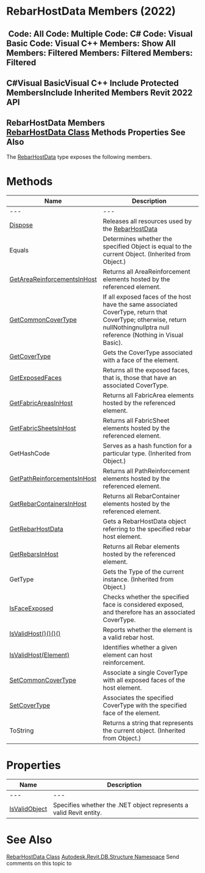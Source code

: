 # RebarHostData Members (2022)

﻿
 Code: All Code: Multiple Code: C# Code: Visual Basic Code: Visual C++  Members: Show All Members: Filtered Members: Filtered Members: Filtered   
---  
C#Visual BasicVisual C++
Include Protected MembersInclude Inherited Members
Revit 2022 API  
---  
RebarHostData Members  
[RebarHostData Class](2b39b172-ad0f-e1c6-99a4-3b828346200c.md "RebarHostData Class") Methods Properties See Also  
---  
The [RebarHostData](2b39b172-ad0f-e1c6-99a4-3b828346200c.md "RebarHostData Class") type exposes the following members.
# Methods
| Name | Description |
| --- | --- |
| --- | --- | --- |
| [Dispose](93a1db73-1fe2-9ac8-e85d-424efb6e5152.md "Dispose Method") | Releases all resources used by the [RebarHostData](2b39b172-ad0f-e1c6-99a4-3b828346200c.md "RebarHostData Class") |
| Equals | Determines whether the specified Object is equal to the current Object. (Inherited from Object.) |
| [GetAreaReinforcementsInHost](28ecf84e-491a-4407-b6c8-37ab4cbc0257.md "GetAreaReinforcementsInHost Method") | Returns all AreaReinforcement elements hosted by the referenced element. |
| [GetCommonCoverType](eb1839ca-5de6-b651-6009-db078cb8fd91.md "GetCommonCoverType Method") | If all exposed faces of the host have the same associated CoverType, return that CoverType; otherwise, return nullNothingnullptra null reference (Nothing in Visual Basic). |
| [GetCoverType](4d952f72-42b5-88f1-0788-7e64ff6589bb.md "GetCoverType Method") | Gets the CoverType associated with a face of the element. |
| [GetExposedFaces](2afebbf0-931a-353a-69c1-9aba76c33cc1.md "GetExposedFaces Method") | Returns all the exposed faces, that is, those that have an associated CoverType. |
| [GetFabricAreasInHost](9cde5767-f653-44a5-2182-eccfa4e8fc55.md "GetFabricAreasInHost Method") | Returns all FabricArea elements hosted by the referenced element. |
| [GetFabricSheetsInHost](ccdf094f-6198-3720-14c3-1fe3f131e6fe.md "GetFabricSheetsInHost Method") | Returns all FabricSheet elements hosted by the referenced element. |
| GetHashCode | Serves as a hash function for a particular type.  (Inherited from Object.) |
| [GetPathReinforcementsInHost](a508c6b3-0fce-0572-e17c-bcc06be368c6.md "GetPathReinforcementsInHost Method") | Returns all PathReinforcement elements hosted by the referenced element. |
| [GetRebarContainersInHost](56ac8351-cf96-d1cb-cd44-551917ab3540.md "GetRebarContainersInHost Method") | Returns all RebarContainer elements hosted by the referenced element. |
| [GetRebarHostData](17db56d4-89cb-edda-fb5e-ab97883dc922.md "GetRebarHostData Method") | Gets a RebarHostData object referring to the specified rebar host element. |
| [GetRebarsInHost](be275d81-a411-f199-79bc-0cd21af8c645.md "GetRebarsInHost Method") | Returns all Rebar elements hosted by the referenced element. |
| GetType | Gets the Type of the current instance. (Inherited from Object.) |
| [IsFaceExposed](61392ae4-888e-70a3-2240-9e5e8bc63b81.md "IsFaceExposed Method") | Checks whether the specified face is considered exposed, and therefore has an associated CoverType. |
| [IsValidHost()()()()](c1c4d8ff-4636-67b6-75d2-7c37a17a7276.md "IsValidHost Method") | Reports whether the element is a valid rebar host. |
| [IsValidHost(Element)](0d6cf4c6-6f5c-9f21-a6ee-0c15f4cbaabf.md "IsValidHost Method \(Element\)") | Identifies whether a given element can host reinforcement. |
| [SetCommonCoverType](2ee45e73-2e2f-a51b-85f0-7d7fc1b0526a.md "SetCommonCoverType Method") | Associate a single CoverType with all exposed faces of the host element. |
| [SetCoverType](58674efc-3bf7-d999-78c8-3a490bb601f0.md "SetCoverType Method") | Associates the specified CoverType with the specified face of the element. |
| ToString | Returns a string that represents the current object. (Inherited from Object.) |

# Properties
| Name | Description |
| --- | --- |
| --- | --- | --- |
| [IsValidObject](490553ea-c9e3-4f8b-5bf0-b9150f5ac60b.md "IsValidObject Property") | Specifies whether the .NET object represents a valid Revit entity. |

# See Also
[RebarHostData Class](2b39b172-ad0f-e1c6-99a4-3b828346200c.md "RebarHostData Class")
[Autodesk.Revit.DB.Structure Namespace](d586b341-f687-9d90-e96d-255806b7d4fc.md "Autodesk.Revit.DB.Structure Namespace")
Send comments on this topic to 